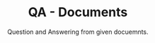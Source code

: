 <div align="center">
<h1>  QA - Documents</h1>
Question and Answering from given docuemnts.
<br>

</div>



